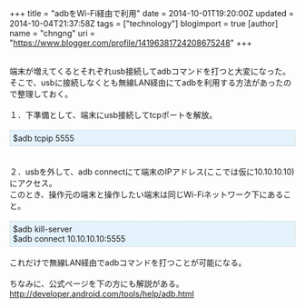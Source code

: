 +++
title = "adbをWi-Fi経由で利用"
date = 2014-10-01T19:20:00Z
updated = 2014-10-04T21:37:58Z
tags = ["technology"]
blogimport = true 
[author]
	name = "chngng"
	uri = "https://www.blogger.com/profile/14196381724208675248"
+++

<div dir="ltr" style="text-align: left;" trbidi="on"><br />端末が増えてくるとそれぞれusb接続してadbコマンドを打つと大変になった。<br />そこで、usbに接続しなくとも無線LAN経由にてadbを利用する方法があったので整理しておく。<br /><br />１．下準備として、端末にusb接続してtcpポートを解放。<br /><br /><div style="background-color: #e3f2fb; border: 1px dotted #CCCCCC; padding: 5px;">$adb tcpip 5555</div><br /><br />２．usbを外して、adb connectにて端末のIPアドレス(ここでは仮に10.10.10.10)にアクセス。<br />このとき、操作元の端末と操作したい端末は同じWi-Fiネットワーク下にあること。<br /><br /><div style="background-color: #e3f2fb; border: 1px dotted #CCCCCC; padding: 5px;">$adb kill-server<br />$adb connect 10.10.10.10:5555</div><br />これだけで無線LAN経由でadbコマンドを打つことが可能になる。<br /><br />ちなみに、公式ページを下の方にも解説がある。<br /><a href="http://developer.android.com/tools/help/adb.html" target="_blank">http://developer.android.com/tools/help/adb.html</a></div>
